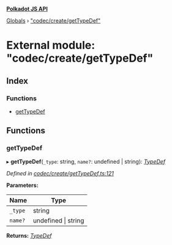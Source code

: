 **[Polkadot JS API](../README.md)**

[Globals](../globals.md) › [&quot;codec/create/getTypeDef&quot;](_codec_create_gettypedef_.md)

# External module: "codec/create/getTypeDef"

## Index

### Functions

* [getTypeDef](_codec_create_gettypedef_.md#gettypedef)

## Functions

###  getTypeDef

▸ **getTypeDef**(`_type`: string, `name?`: undefined | string): *[TypeDef](../interfaces/_codec_create_types_.typedef.md)*

*Defined in [codec/create/getTypeDef.ts:121](https://github.com/polkadot-js/api/blob/0f21d52/packages/types/src/codec/create/getTypeDef.ts#L121)*

**Parameters:**

Name | Type |
------ | ------ |
`_type` | string |
`name?` | undefined &#124; string |

**Returns:** *[TypeDef](../interfaces/_codec_create_types_.typedef.md)*